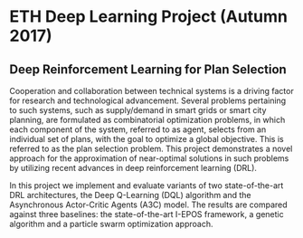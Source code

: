 # ETH Deep Learning Project (Autumn 2017)

## Deep Reinforcement Learning for Plan Selection

Cooperation and collaboration between technical systems is a driving factor for research and technological advancement. Several problems pertaining to such systems, such as supply/demand in smart grids or smart city planning, are formulated as combinatorial optimization problems, in which each component of the system, referred to as agent, selects from an individual set of plans, with the goal to optimize a global objective. This is referred to as the plan selection problem. This project demonstrates a novel approach for the approximation of near-optimal solutions in such problems by utilizing recent advances in deep reinforcement learning (DRL).

In this project we implement and evaluate variants of two state-of-the-art DRL architectures, the Deep Q-Learning (DQL) algorithm and the Asynchronous Actor-Critic Agents (A3C) model. The results are compared against three baselines: the state-of-the-art I-EPOS framework, a genetic algorithm and a particle swarm optimization approach.
